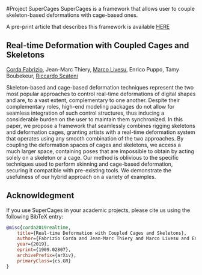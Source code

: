 #Project SuperCages
SuperCages is a framework that allows user to couple skeleton-based deformations with cage-based ones.

A pre-print article that describes this framework is available [HERE](https://arxiv.org/abs/1909.02807) 

## Real-time Deformation with Coupled Cages and Skeletons
[Corda Fabrizio](http://www.fabriziocorda.com), Jean-Marc Thiery, [Marco Livesu](http://pers.ge.imati.cnr.it/livesu/), Enrico Puppo, Tamy Boubekeur, [Riccardo Scateni](http://people.unica.it/riccardoscateni/)

Skeleton-based and cage-based deformation techniques represent the two most popular approaches to control real-time deformations of digital shapes and are, to a vast extent, complementary to one another. Despite their complementary roles, high-end modeling packages do not allow for seamless integration of such control structures, thus inducing a considerable burden on the user to maintain them synchronized. In this paper, we propose a framework that seamlessly combines rigging skeletons and deformation cages, granting artists with a real-time deformation system that operates using any smooth combination of the two approaches. By coupling the deformation spaces of cages and skeletons, we access a much larger space, containing poses that are impossible to obtain by acting solely on a skeleton or a cage. Our method is oblivious to the specific techniques used to perform skinning and cage-based deformation, securing it compatible with pre-existing tools. We demonstrate the usefulness of our hybrid approach on a variety of examples. 

## Acknowldegment
If you use SuperCages in your academic projects, please cite us using the following 
BibTeX entry:

```bibtex
@misc{corda2019realtime,
    title={Real-time Deformation with Coupled Cages and Skeletons},
    author={Fabrizio Corda and Jean-Marc Thiery and Marco Livesu and Enrico Puppo and Tamy Boubekeur and Riccardo Scateni},
    year={2019},
    eprint={1909.02807},
    archivePrefix={arXiv},
    primaryClass={cs.GR}
}
  ```
